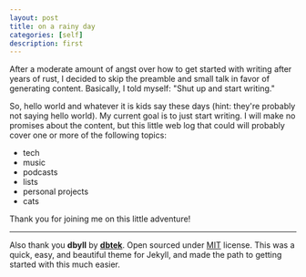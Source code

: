 ```yaml
---
layout: post
title: on a rainy day
categories: [self]
description: first
---
```


After a moderate amount of angst over how to get started with writing after years of rust, I decided to skip the preamble and small talk in favor of generating content. Basically, I told myself: "Shut up and start writing."

So, hello world and whatever it is kids say these days (hint: they're probably not saying hello world). My current goal is to just start writing. I will make no promises about the content, but this little web log that could will probably cover one or more of the following topics:

- tech
- music
- podcasts
- lists
- personal projects
- cats

Thank you for joining me on this little adventure!

---
Also thank you **dbyll** by **[dbtek](http://ismaildemirbilek.com)**. Open sourced under [MIT](http://opensource.org/licenses/MIT) license. This was a quick, easy, and beautiful theme for Jekyll, and made the path to getting started with this much easier.
